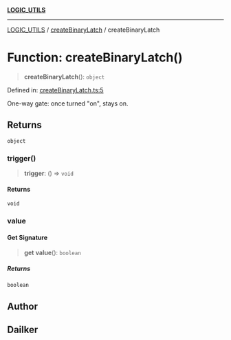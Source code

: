 [**LOGIC_UTILS**](../../README.md)

***

[LOGIC_UTILS](../../README.md) / [createBinaryLatch](../README.md) / createBinaryLatch

# Function: createBinaryLatch()

> **createBinaryLatch**(): `object`

Defined in: [createBinaryLatch.ts:5](https://github.com/dailker/everyutil/blob/e265d7544f4e799da268d038a0a464c889a18367/src/logic/createBinaryLatch.ts#L5)

One-way gate: once turned "on", stays on.

## Returns

`object`

### trigger()

> **trigger**: () => `void`

#### Returns

`void`

### value

#### Get Signature

> **get** **value**(): `boolean`

##### Returns

`boolean`

## Author

## Dailker
